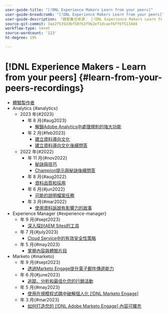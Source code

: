 ```yaml
---
user-guide-title: "[!DNL Experience Makers Learn from your peers]"
user-guide-breadcrumb: "[!DNL Experience Makers Learn from your peers]"
user-guide-description: 「錄製集合來源： [!DNL Experience Makers Learn from your peers]"
source-git-commit: 3ae2f5392dbf58f63f9b2ef1dcaef6ff6f5134d4
workflow-type: tm+mt
source-wordcount: '113'
ht-degree: 19%

---
```



# [!DNL Experience Makers - Learn from your peers] {#learn-from-your-peers-recordings}

+ [體驗製作者](overview.md)
+ Analytics {#analytics}
   + 2023 年{#2023}
      +  年 8 月{#aug2023}
         + [解鎖Adobe Analytics中處理規則的強大功能](analytics/aug2023/processing-rules.md)
      +  年 2 月{#feb2023}
         + [建立資料導向文化](analytics/feb2023/data-driven-culture.md)
         + [建立資料導向文化後續問答](analytics/feb2023/data-driven-culture-q-and-a.md)
   + 2022 年{#2022}
      +  年 11 月{#nov2022}
         + [秘訣與技巧](analytics/nov2022/tips-and-tricks.md)
         + [Champion提示與秘訣後續問答](analytics/nov2022/tips-and-tricks-q-and-a.md)
      +  年 8 月{#aug2022}
         + [資料品質和採用](analytics/aug2022/data-quality.md)
      +  年 6 月{#jun2022}
         + [可能的說明檔案任務](analytics/june2022/mission-possible.md)
      +  年 3 月{#mar2022}
         + [使用資料訴說有影響力的故事](analytics/mar2022/stories-with-data.md)
+ Experience Manager {#experience-manager}
   +  年 9 月{#sept2023}
      + [深入探討AEM Sites的工具](experience-manager/sept2023/aem-sites-tools.md)
   +  年 7 月{#july2023}
      + [Cloud Service中的有效安全性策略](experience-manager/july2023/effective-security-strategies-in-cloud-service.md)
   +  年 5 月{#may2023}
      + [掌握內容與體驗片段](experience-manager/may2023/mastering-content-and-experience-fragments.md)
+ Marketo {#marketo}
   +  年 9 月{#sept2023}
      + [透過Marketo Engage提升電子郵件傳遞能力](marketo/sept2023/email-deliverability.md)
   +  年 6 月{#june2023}
      + [追蹤、分析和最佳化您的行銷活動](marketo/june2023/marketing-campaigns.md)
   +  年 5 月{#may2023}
      + [使用在規模程式碼中破解個人化 [!DNL Marketo Engage]](marketo/may2023/personalization-at-scale.md)
   +  年 3 月{#mar2023}
      + [如何打造您的 [!DNL Adobe Marketo Engage] 內容可擴充](marketo/mar2023/templates-tokens-teamwork.md)
